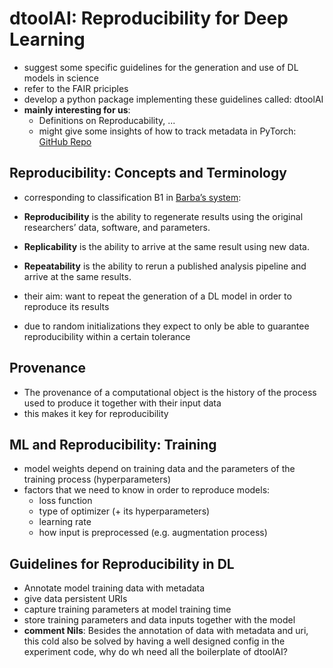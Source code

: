 # dtoolAI: Reproducibility for Deep Learning

- suggest some specific guidelines for the generation and use of DL models in science
- refer to the FAIR priciples
- develop a python package implementing these guidelines called: dtoolAI
- **mainly interesting for us**:
    - Definitions on Reproducability, ...
    - might give some insights of how to track metadata in PyTorch: [GitHub Repo](https://github.com/JIC-CSB/dtoolai)

## Reproducibility: Concepts and Terminology

- corresponding to classification B1 in [Barba’s system](https://arxiv.org/pdf/1802.03311.pdf):
- **Reproducibility** is the ability to regenerate results using the original researchers’ data, software, and
  parameters.
- **Replicability** is the ability to arrive at the same result using new data.
- **Repeatability** is the ability to rerun a published analysis pipeline and arrive at the same results.

- their aim: want to repeat the generation of a DL model in order to reproduce its results
- due to random initializations they expect to only be able to guarantee reproducibility within a certain tolerance

## Provenance

- The provenance of a computational object is the history of the process used to produce it together with their input
  data
- this makes it key for reproducibility

## ML and Reproducibility: Training

- model weights depend on training data and the parameters of the training process (hyperparameters)
- factors that we need to know in order to reproduce models:
    - loss function
    - type of optimizer (+ its hyperparameters)
    - learning rate
    - how input is preprocessed (e.g. augmentation process)

## Guidelines for Reproducibility in DL

- Annotate model training data with metadata
- give data persistent URIs
- capture training parameters at model training time
- store training parameters and data inputs together with the model
- **comment Nils**: Besides the annotation of data with metadata and uri, this cold also be solved by having a well
  designed config in the experiment code, why do wh need all the boilerplate of dtoolAI?

    
    